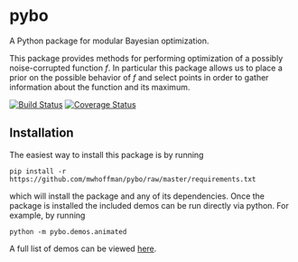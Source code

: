 # pybo

A Python package for modular Bayesian optimization.

This package provides methods for performing optimization of a possibly
noise-corrupted function *f*. In particular this package allows us to place
a prior on the possible behavior of *f* and select points in order to gather
information about the function and its maximum.

[![Build Status][travis-shield]][travis]
[![Coverage Status][coveralls-shield]][coveralls]

[travis]: https://travis-ci.org/mwhoffman/pybo
[coveralls]: https://coveralls.io/r/mwhoffman/pybo
[travis-shield]: https://img.shields.io/travis/mwhoffman/pybo.svg?style=flat
[coveralls-shield]: https://img.shields.io/coveralls/mwhoffman/pybo.svg?style=flat


## Installation

The easiest way to install this package is by running

    pip install -r https://github.com/mwhoffman/pybo/raw/master/requirements.txt

which will install the package and any of its dependencies. Once the package is
installed the included demos can be run directly via python. For example, by
running

    python -m pybo.demos.animated

A full list of demos can be viewed [here](pybo/demos).
